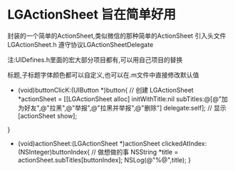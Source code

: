 # LGActionSheet 旨在简单好用
封装的一个简单的ActionSheet,类似微信的那种简单的ActionSheet
引入头文件LGActionSheet.h 遵守协议LGActionSheetDelegate

注:UIDefines.h里面的宏大部分项目都有,可以用自己项目的替换

标题,子标题字体颜色都可以自定义,也可以在.m文件中直接修改默认值
- (void)buttonClicK:(UIButton *)button{
    // 创建
    LGActionSheet *actionSheet = [[LGActionSheet alloc] initWithTitle:nil subTitles:@[@"加为好友",@"拉黑",@"举报",@"拉黑并举报",@"删除"] delegate:self];
    // 显示
    [actionSheet show];
    
}


- (void)actionSheet:(LGActionSheet *)actionSheet clickedAtIndex:(NSInteger)buttonIndex{
    // 做想做的事
    NSString *title = actionSheet.subTitles[buttonIndex];
    NSLog(@"%@",title);
}
